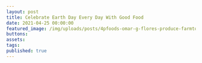 ```yaml
---
layout: post
title: Celebrate Earth Day Every Day With Good Food
date: 2021-04-25 00:00:00
featured_image: /img/uploads/posts/4pfoods-omar-g-flores-produce-farmtour.jpg
buttons:
assets:
tags:
published: true
---
```

<div class="editable"></div>
